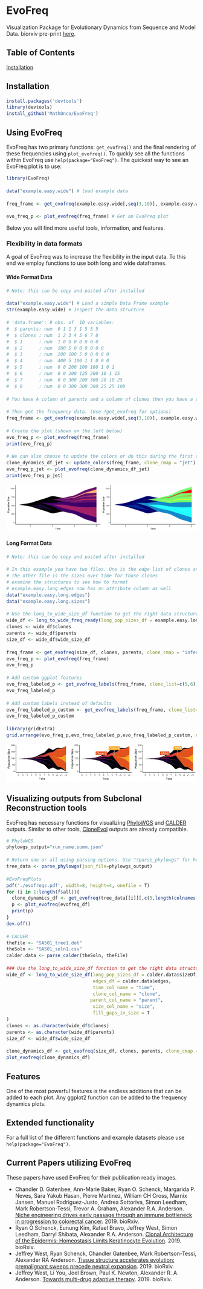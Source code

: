 # EvoFreq
Visualization Package for Evolutionary Dynamics from Sequence and Model Data. biorxiv pre-print [here](https://www.biorxiv.org/content/10.1101/743815v1?rss=1).

## Table of Contents  
[Installation](#Installation)

## Installation <a name="Installation"/>

```R
install.packages('devtools')
library(devtools)
install_github('MathOnco/EvoFreq')
```

## Using EvoFreq

EvoFreq has two primary functions: `get_evofreq()` and the final rendering of these frequencies using `plot_evofreq()`. To quckly see all the functions within EvoFreq use `help(package="EvoFreq")`. The quickest way to see an EvoFreq plot is to use:
```R
library(EvoFreq)

data("example.easy.wide") # load example data

freq_frame <- get_evofreq(example.easy.wide[,seq(3,10)], example.easy.wide$clones, example.easy.wide$parents, clone_cmap = "magma") # Get freq_frame, a properly structured data.frame

evo_freq_p <- plot_evofreq(freq_frame) # Get an EvoFreq plot
```

Below you will find more useful tools, information, and features.

### Flexibility in data formats

A goal of EvoFreq was to increase the flexibility in the input data. To this end we employ functions to use both long and wide dataframes.

#### Wide Format Data
```R
# Note: this can be copy and pasted after installed

data("example.easy.wide") # Load a simple Data Frame example
str(example.easy.wide) # Inspect the data structure

# 'data.frame':	8 obs. of  10 variables:
#  $ parents: num  0 1 1 3 1 5 5 5
#  $ clones : num  1 2 3 4 5 6 7 8
#  $ 1      : num  1 0 0 0 0 0 0 0
#  $ 2      : num  100 5 0 0 0 0 0 0
#  $ 3      : num  200 100 5 0 0 0 0 0
#  $ 4      : num  400 5 100 1 1 0 0 0
#  $ 5      : num  0 0 200 100 100 1 0 1
#  $ 6      : num  0 0 200 125 200 10 1 15
#  $ 7      : num  0 0 300 200 300 20 10 25
#  $ 8      : num  0 0 300 300 300 25 25 100

# You have A column of parents and a column of clones then you have a column for each of the timepoints with sizes for that clone.

# Then get the frequency data. (Use ?get_evofreq for options)
freq_frame <- get_evofreq(example.easy.wide[,seq(3,10)], example.easy.wide$clones, example.easy.wide$parents, clone_cmap = "magma")

# Create the plot (shown on the left below)
evo_freq_p <- plot_evofreq(freq_frame)
print(evo_freq_p)

# We can also choose to update the colors or do this during the first creation. (shown on the right below)
clone_dynamics_df_jet <- update_colors(freq_frame, clone_cmap = "jet")
evo_freq_p_jet <- plot_evofreq(clone_dynamics_df_jet)
print(evo_freq_p_jet)
```
![img](img/easy.wide.image.png)

#### Long Format Data
```R
# Note: this can be copy and pasted after installed

# In this example you have two files. One is the edge list of clones and their parents
# The other file is the sizes over time for those clones
# examine the structures to see how to format
# example.easy.long.edges now has an attribute column as well
data("example.easy.long.edges")
data("example.easy.long.sizes")

# Use the long_to_wide_size_df function to get the right data structure.
wide_df <- long_to_wide_freq_ready(long_pop_sizes_df = example.easy.long.sizes, time_col_name = "Time", clone_col_name = "clone", parent_col_name = "parent", size_col_name = "Size", edges_df = example.easy.long.edges)
clones <- wide_df$clones
parents <- wide_df$parents
size_df <- wide_df$wide_size_df

freq_frame <- get_evofreq(size_df, clones, parents, clone_cmap = "inferno")
evo_freq_p <- plot_evofreq(freq_frame)
evo_freq_p

# Add custom ggplot features
evo_freq_labeled_p <- get_evofreq_labels(freq_frame, clone_list=c(5,6), extant_only=F, evofreq_plot = evo_freq_p, apply_labels=T)
evo_freq_labeled_p

# Add custom labels instead of defaults
evo_freq_labeled_p_custom <- get_evofreq_labels(freq_frame, clone_list=c(5,6), custom_label_text = c("KRAS","TP53"), extant_only=F, evofreq_plot = evo_freq_p, apply_labels=T)
evo_freq_labeled_p_custom

library(gridExtra)
grid.arrange(evo_freq_p,evo_freq_labeled_p,evo_freq_labeled_p_custom, nrow=1)
```
![img](img/easy.long.image.png)

## Visualizing outputs from Subclonal Reconstruction tools

EvoFreq has necessary functions for visualizing [PhyloWGS](https://github.com/morrislab/phylowgs) and [CALDER](https://github.com/raphael-group/calder) outputs. Similar to other tools, [CloneEvol](https://github.com/hdng/clonevol) outputs are already compatible.

```R
# PhyloWGS
phylowgs_output="run_name.summ.json"

# Return one or all using parsing options. Use "?parse_phylowgs" for help
tree_data <- parse_phylowgs(json_file=phylowgs_output)

#EvoFreqPlots
pdf('./evofreqs.pdf', width=8, height=4, onefile = T)
for (i in 1:length(f$all)){
  clone_dynamics_df <- get_evofreq(tree_data[[i]][,c(5,length(colnames(tree_data)))], clones=tree_data[[i]]$clone, parents=tree_data[[i]]$parent, clone_cmap = "jet")
  p <- plot_evofreq(evofreq_df)
  print(p)
}
dev.off()

# CALDER
theFile <- "SA501_tree1.dot"
theSoln <- "SA501_soln1.csv"
calder.data <- parse_calder(theSoln, theFile)

### Use the long_to_wide_size_df function to get the right data structure.
wide_df <- long_to_wide_size_df(long_pop_sizes_df = calder.data$sizeDf,
                                edges_df = calder.data$edges,
                                time_col_name = "time",
                                clone_col_name = "clone",
                               parent_col_name = "parent",
                                size_col_name = "size",
                                fill_gaps_in_size = T
)
clones <- as.character(wide_df$clones)
parents <- as.character(wide_df$parents)
size_df <- wide_df$wide_size_df

clone_dynamics_df <- get_evofreq(size_df, clones, parents, clone_cmap = "jet", data_type = "size", threshold=0, test_links = T, add_origin = T, interp_method = "bezier")
plot_evofreq(clone_dynamics_df)
```

## Features

One of the most powerful features is the endless additions that can be added to each plot. Any ggplot2 function can be added to the frequency dynamics plots.

## Extended functionality

For a full list of the different functions and example datasets please use `help(package="EvoFreq")`.

## Current Papers utilizing EvoFreq

These papers have used EvoFreq for their publication ready images.

- Chandler D. Gatenbee, Ann-Marie Baker, Ryan O. Schenck, Margarida P. Neves, Sara Yakub Hasan, Pierre Martinez, William CH Cross, Marnix Jansen, Manuel Rodriguez-Justo, Andrea Sottoriva, Simon Leedham, Mark Robertson-Tessi, Trevor A. Graham, Alexander R.A. Anderson. [Niche engineering drives early passage through an immune bottleneck in progression to colorectal cancer](https://www.biorxiv.org/content/10.1101/623959v2). 2019. bioRxiv.
- Ryan O Schenck, Eunung Kim, Rafael Bravo, Jeffrey West, Simon Leedham, Darryl Shibata, Alexander R.A. Anderson. [Clonal Architecture of the Epidermis: Homeostasis Limits Keratinocyte Evolution](https://www.biorxiv.org/content/10.1101/548131v1). 2019. bioRxiv.
- Jeffrey West, Ryan Schenck, Chandler Gatenbee, Mark Robertson-Tessi, Alexander RA Anderson. [Tissue structure accelerates evolution: premalignant sweeps precede neutral expansion](https://www.biorxiv.org/content/10.1101/542019v1). 2019. bioRxiv.
- Jeffrey West, Li You, Joel Brown, Paul K. Newton, Alexander R. A. Anderson. [Towards multi-drug adaptive therapy](https://www.biorxiv.org/content/10.1101/476507v4). 2019. bioRxiv.
